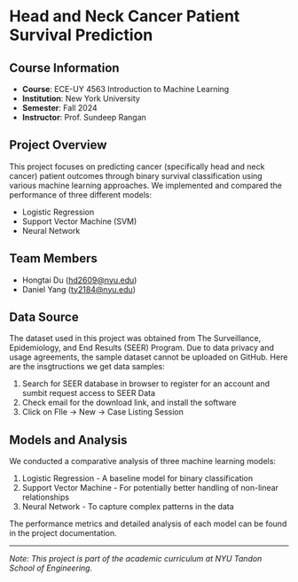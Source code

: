 # Head and Neck Cancer Patient Survival Prediction

## Course Information
- **Course**: ECE-UY 4563 Introduction to Machine Learning
- **Institution**: New York University
- **Semester**: Fall 2024
- **Instructor**: Prof. Sundeep Rangan

## Project Overview
This project focuses on predicting cancer (specifically head and neck cancer) patient outcomes through binary survival classification using various machine learning approaches. We implemented and compared the performance of three different models:
- Logistic Regression
- Support Vector Machine (SVM)
- Neural Network

## Team Members
- Hongtai Du (hd2609@nyu.edu)
- Daniel Yang (ty2184@nyu.edu)

## Data Source
The dataset used in this project was obtained from The Surveillance, Epidemiology, and End Results (SEER) Program. Due to data privacy and usage agreements, the sample dataset cannot be uploaded on GitHub. Here are the insgtructions we get data samples:
1. Search for SEER database in browser to register for an account and sumbit request access to SEER Data
2. Check email for the download link, and install the software
3. Click on FIle -> New -> Case Listing Session

## Models and Analysis
We conducted a comparative analysis of three machine learning models:
1. Logistic Regression - A baseline model for binary classification
2. Support Vector Machine - For potentially better handling of non-linear relationships
3. Neural Network - To capture complex patterns in the data

The performance metrics and detailed analysis of each model can be found in the project documentation.

---
*Note: This project is part of the academic curriculum at NYU Tandon School of Engineering.*
